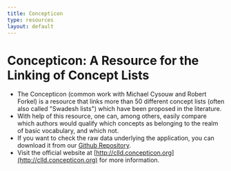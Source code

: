 ```yaml
---
title: Concepticon 
type: resources
layout: default
---
```

<div style="display:none">t5</div>

Concepticon: A Resource for the Linking of Concept Lists
========================================================

* The Concepticon (common work with Michael Cysouw and Robert Forkel) is a resource that links more than 50 different concept lists (often also called "Swadesh lists") which have been proposed in the literature.
* With help of this resource, one can, among others, easily compare which authors would qualify which concepts as belonging to the realm of basic vocabulary, and which not. 
* If you want to check the raw data underlying the application, you can download it from our [Github Repository](http://github.com/clld/concepticon-data).
* Visit the official website at [http://clld.concepticon.org](http://clld.concepticon.org) for more information.

